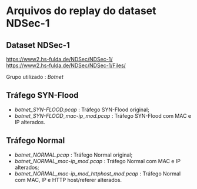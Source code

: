 # Arquivos do replay do dataset NDSec-1

## Dataset NDSec-1
https://www2.hs-fulda.de/NDSec/NDSec-1/  
https://www2.hs-fulda.de/NDSec/NDSec-1/Files/  

Grupo utilizado : *Botnet*

## Tráfego SYN-Flood
 - *botnet_SYN-FLOOD.pcap* : Tráfego SYN-Flood original;
 - *botnet_SYN-FLOOD_mac-ip_mod.pcap* : Tráfego SYN-Flood com MAC e IP alterados.
 
## Tráfego Normal
 - *botnet_NORMAL.pcap* : Tráfego Normal original;
 - *botnet_NORMAL_mac-ip_mod.pcap* : Tráfego Normal com MAC e IP alterados;
 - *botnet_NORMAL_mac-ip_mod_httphost_mod.pcap* : Tráfego Normal com MAC, IP e HTTP host/referer alterados.
